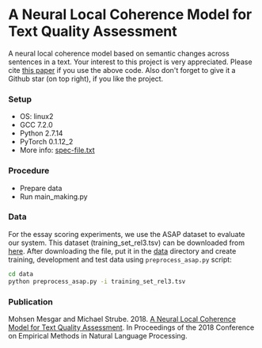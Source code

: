 # A Neural Local Coherence Model for Text Quality Assessment #

A neural local coherence model based on semantic changes across sentences in a text. Your interest to this project is very appreciated. Please cite [this paper](https://aclanthology.info/papers/D18-1464/d18-1464.bib) if you use the above code. 
Also don't forget to give it a Github star (on top right), if you like the project.


### Setup ###
* OS: linux2
* GCC 7.2.0
* Python 2.7.14 
* PyTorch 0.1.12_2
* More info: [spec-file.txt](https://github.com/MMesgar/neural_coherence_model/blob/master/spec-file.txt)

### Procedure ###
* Prepare data
* Run main_making.py

### Data ###

For the essay scoring experiments, we use the ASAP dataset to evaluate our system. This dataset (training_set_rel3.tsv) can be downloaded from [here](https://www.kaggle.com/c/asap-aes/data). After downloading the file, put it in the [data](https://github.com/MMesgar/neural_coherence_model/tree/master/data) directory and create training, development and test data using ```preprocess_asap.py``` script:

```bash
cd data
python preprocess_asap.py -i training_set_rel3.tsv
```

### Publication ###

Mohsen Mesgar and Michael Strube. 2018. [A Neural Local Coherence Model for Text Quality Assessment](http://aclweb.org/anthology/D18-1464). In Proceedings of the 2018 Conference on Empirical Methods in Natural Language Processing. 
